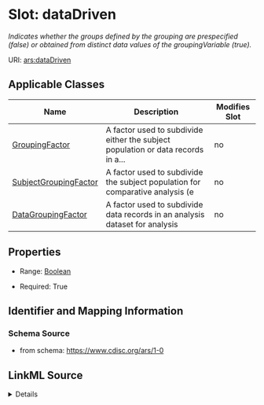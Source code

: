 # Slot: dataDriven


_Indicates whether the groups defined by the grouping are prespecified (false) or obtained from distinct data values of the groupingVariable (true)._



URI: [ars:dataDriven](https://www.cdisc.org/ars/1-0dataDriven)



<!-- no inheritance hierarchy -->




## Applicable Classes

| Name | Description | Modifies Slot |
| --- | --- | --- |
[GroupingFactor](GroupingFactor.md) | A factor used to subdivide either the subject population or data records in a... |  no  |
[SubjectGroupingFactor](SubjectGroupingFactor.md) | A factor used to subdivide the subject population for comparative analysis (e |  no  |
[DataGroupingFactor](DataGroupingFactor.md) | A factor used to subdivide data records in an analysis dataset for analysis |  no  |







## Properties

* Range: [Boolean](Boolean.md)

* Required: True





## Identifier and Mapping Information







### Schema Source


* from schema: https://www.cdisc.org/ars/1-0




## LinkML Source

<details>
```yaml
name: dataDriven
description: Indicates whether the groups defined by the grouping are prespecified
  (false) or obtained from distinct data values of the groupingVariable (true).
from_schema: https://www.cdisc.org/ars/1-0
rank: 1000
alias: dataDriven
domain_of:
- GroupingFactor
range: boolean
required: true

```
</details>